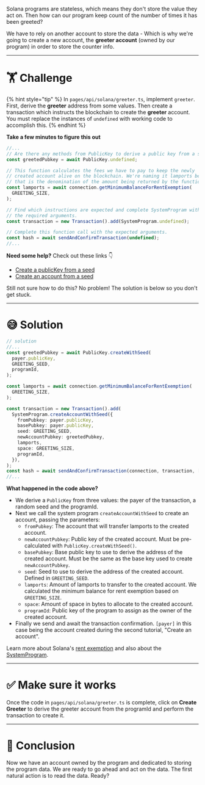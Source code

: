Solana programs are stateless, which means they don't store the value they act on. Then how can our program keep count of the number of times it has been greeted?

We have to rely on another account to store the data - Which is why we're going to create a new account, the **greeter account** (owned by our program) in order to store the counter info.

---

# 🏋️ Challenge

{% hint style="tip" %}
In `pages/api/solana/greeter.ts`, implement `greeter`. First, derive the **greeter** address from some values. Then create a transaction which instructs the blockchain to create the **greeter** account. You must replace the instances of `undefined` with working code to accomplish this.
{% endhint %}

**Take a few minutes to figure this out**

```typescript
//...
// Are there any methods from PublicKey to derive a public key from a seed?
const greetedPubkey = await PublicKey.undefined;

// This function calculates the fees we have to pay to keep the newly
// created account alive on the blockchain. We're naming it lamports because
// that is the denomination of the amount being returned by the function.
const lamports = await connection.getMinimumBalanceForRentExemption(
  GREETING_SIZE,
);

// Find which instructions are expected and complete SystemProgram with
// the required arguments.
const transaction = new Transaction().add(SystemProgram.undefined);

// Complete this function call with the expected arguments.
const hash = await sendAndConfirmTransaction(undefined);
//...
```

**Need some help?** Check out these links 👇

- [Create a publicKey from a seed](https://solana-labs.github.io/solana-web3.js/classes/PublicKey.html#createWithSeed)
- [Create an account from a seed](https://solana-labs.github.io/solana-web3.js/classes/SystemProgram.html#createAccountWithSeed)

Still not sure how to do this? No problem! The solution is below so you don't get stuck.

---

# 😅 Solution

```typescript
// solution
//...
const greetedPubkey = await PublicKey.createWithSeed(
  payer.publicKey,
  GREETING_SEED,
  programId,
);

const lamports = await connection.getMinimumBalanceForRentExemption(
  GREETING_SIZE,
);

const transaction = new Transaction().add(
  SystemProgram.createAccountWithSeed({
    fromPubkey: payer.publicKey,
    basePubkey: payer.publicKey,
    seed: GREETING_SEED,
    newAccountPubkey: greetedPubkey,
    lamports,
    space: GREETING_SIZE,
    programId,
  }),
);
const hash = await sendAndConfirmTransaction(connection, transaction, [payer]);
//...
```

**What happened in the code above?**

- We derive a `PublicKey` from three values: the payer of the transaction, a random seed and the programId.
- Next we call the system program `createAccountWithSeed` to create an account, passing the parameters:
  - `fromPubkey`: The account that will transfer lamports to the created account.
  - `newAccountPubkey`: Public key of the created account. Must be pre-calculated with `PublicKey.createWithSeed()`.
  - `basePubkey`: Base public key to use to derive the address of the created account. Must be the same as the base key used to create `newAccountPubkey`.
  - `seed`: Seed to use to derive the address of the created account. Defined in `GREETING_SEED`.
  - `lamports`: Amount of lamports to transfer to the created account. We calculated the minimum balance for rent exemption based on `GREETING_SIZE`.
  - `space`: Amount of space in bytes to allocate to the created account.
  - `programId`: Public key of the program to assign as the owner of the created account.
- Finally we send and await the transaction confirmation. `[payer]` in this case being the account created during the second tutorial, "Create an account".

Learn more about Solana's [rent exemption](https://docs.solana.com/developing/programming-model/accounts#rent-exemption) and also about the [SystemProgram](https://docs.solana.com/developing/runtime-facilities/programs#system-program).

---

# ✅ Make sure it works

Once the code in `pages/api/solana/greeter.ts` is complete, click on **Create Greeter** to derive the greeter account from the programId and perform the transaction to create it.

---

# 🏁 Conclusion

Now we have an account owned by the program and dedicated to storing the program data. We are ready to go ahead and act on the data. The first natural action is to read the data. Ready?
